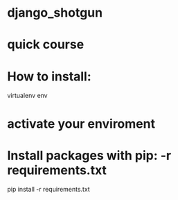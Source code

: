 # django_shotgun
# quick course


# How to install:

virtualenv env

# activate your enviroment
# Install packages with pip: -r requirements.txt

pip install -r requirements.txt
